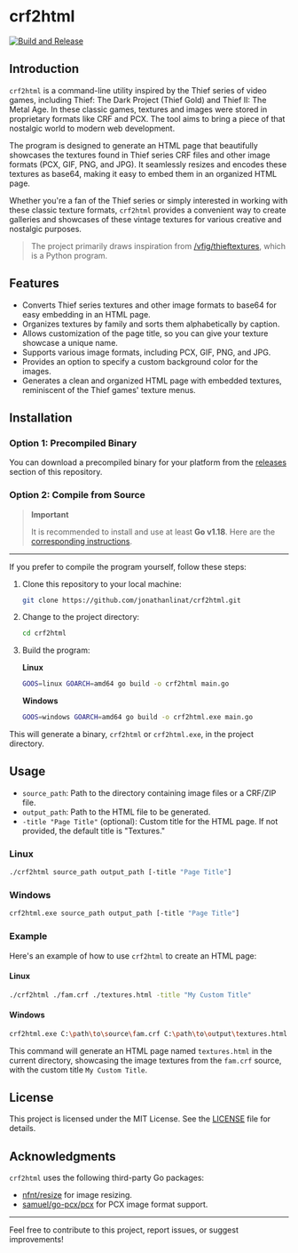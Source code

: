 # crf2html

[![Build and Release](https://github.com/jonathanlinat/crf2html/actions/workflows/build-and-release.yml/badge.svg)](https://github.com/jonathanlinat/crf2html/actions/workflows/build-and-release.yml)

## Introduction

`crf2html` is a command-line utility inspired by the Thief series of video games, including Thief: The Dark Project (Thief Gold) and Thief II: The Metal Age. In these classic games, textures and images were stored in proprietary formats like CRF and PCX. The tool aims to bring a piece of that nostalgic world to modern web development.

The program is designed to generate an HTML page that beautifully showcases the textures found in Thief series CRF files and other image formats (PCX, GIF, PNG, and JPG). It seamlessly resizes and encodes these textures as base64, making it easy to embed them in an organized HTML page.

Whether you're a fan of the Thief series or simply interested in working with these classic texture formats, `crf2html` provides a convenient way to create galleries and showcases of these vintage textures for various creative and nostalgic purposes.

> The project primarily draws inspiration from [/vfig/thieftextures](https://github.com/vfig/thieftextures), which is a Python program.

## Features

- Converts Thief series textures and other image formats to base64 for easy embedding in an HTML page.
- Organizes textures by family and sorts them alphabetically by caption.
- Allows customization of the page title, so you can give your texture showcase a unique name.
- Supports various image formats, including PCX, GIF, PNG, and JPG.
- Provides an option to specify a custom background color for the images.
- Generates a clean and organized HTML page with embedded textures, reminiscent of the Thief games' texture menus.

## Installation

### Option 1: Precompiled Binary

You can download a precompiled binary for your platform from the [releases](https://github.com/jonathanlinat/crf2html/releases) section of this repository.

### Option 2: Compile from Source

> **Important**
>
> It is recommended to install and use at least **Go v1.18**. Here are the [corresponding instructions](https://go.dev/doc/install).

---

If you prefer to compile the program yourself, follow these steps:

1. Clone this repository to your local machine:

   ```bash
   git clone https://github.com/jonathanlinat/crf2html.git
   ```

2. Change to the project directory:

   ```bash
   cd crf2html
   ```

3. Build the program:

   **Linux**

   ```bash
   GOOS=linux GOARCH=amd64 go build -o crf2html main.go
   ```

   **Windows**

   ```bash
   GOOS=windows GOARCH=amd64 go build -o crf2html.exe main.go
   ```

This will generate a binary, `crf2html` or `crf2html.exe`, in the project directory.

## Usage

- `source_path`: Path to the directory containing image files or a CRF/ZIP file.
- `output_path`: Path to the HTML file to be generated.
- `-title "Page Title"` (optional): Custom title for the HTML page. If not provided, the default title is "Textures."

### Linux

```bash
./crf2html source_path output_path [-title "Page Title"]
```

### Windows

```bash
crf2html.exe source_path output_path [-title "Page Title"]
```

### Example

Here's an example of how to use `crf2html` to create an HTML page:

#### Linux

```bash
./crf2html ./fam.crf ./textures.html -title "My Custom Title"
```

#### Windows

```bash
crf2html.exe C:\path\to\source\fam.crf C:\path\to\output\textures.html -title "My Custom Title"
```

This command will generate an HTML page named `textures.html` in the current directory, showcasing the image textures from the `fam.crf` source, with the custom title `My Custom Title`.

## License

This project is licensed under the MIT License. See the [LICENSE](LICENSE) file for details.

## Acknowledgments

`crf2html` uses the following third-party Go packages:

- [nfnt/resize](https://github.com/nfnt/resize) for image resizing.
- [samuel/go-pcx/pcx](https://github.com/samuel/go-pcx/pcx) for PCX image format support.

---

Feel free to contribute to this project, report issues, or suggest improvements!
